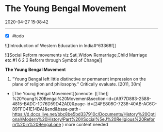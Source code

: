 # The Young Bengal Movement
2020-04-27 15:08:42
            
---

- [x] #todo 

![[Introduction of Western Education in India#^63368f]]

![[Social Reform movements viz Sati,Widow Remarriage,Child Marriage etc.#1 6 2 3 Reform through Symbol of Change]]


**The Young Bengal Movement**


1. "Young Bengal left little distinctive or permanent impression on the plane of religion and philosophy." Critically evaluate. [2011, 30m]
-   [The Young Bengal Movement](onenote: [[The]] %20Young%20Bengal%20Movement&section-id={A977D883-2588-4815-BADC-1D76D59D42AD}&page-id={24FE808C-7238-40AB-AC6C-89FFC41E14BA}&end&base-path= https://d.docs.live.net/bbc8be5bd337910c/Documents/History%20Optional/Modern%20History/Part%20I/Social%5eJ%20Religious%20Reform%20in%20Bengal.one ) more content needed

